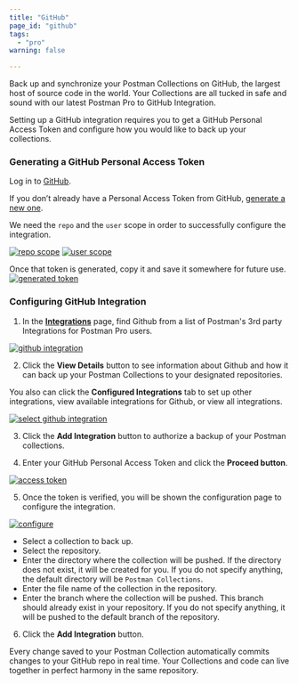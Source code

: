 ```yaml
---
title: "GitHub"
page_id: "github"
tags: 
  - "pro"
warning: false

---
```


Back up and synchronize your Postman Collections on GitHub, the largest host of source code in the world. Your Collections are all tucked in safe and sound with our latest Postman Pro to GitHub Integration.

Setting up a GitHub integration requires you to get a GitHub Personal Access Token and configure how you would like to back up your collections. 

### Generating a GitHub Personal Access Token

Log in to [GitHub](https://github.com/). 

If you don’t already have a Personal Access Token from GitHub, [generate a new one](https://github.com/settings/tokens).

We need the `repo` and the `user` scope in order to successfully configure the integration.

[![repo scope](https://static.getpostman.com/postman-docs/WS-integrations-github-repo-scope.png)](https://static.getpostman.com/postman-docs/WS-integrations-github-repo-scope.png)
[![user scope](https://static.getpostman.com/postman-docs/WS-integrations-github-user-scope.png)](https://static.getpostman.com/postman-docs/WS-integrations-github-user-scope.png)

Once that token is generated, copy it and save it somewhere for future use.
[![generated token](https://static.getpostman.com/postman-docs/WS-integrations-github-generated-token.png)](https://static.getpostman.com/postman-docs/WS-integrations-github-generated-token.png)
<br>
### Configuring GitHub Integration

1. In the **[Integrations]({{site.pm.gs}}/dashboard/integrations)** page, find Github from a list of Postman's 3rd party Integrations for Postman Pro users.

[![github integration](https://static.getpostman.com/postman-docs/integrations-github1.png)](https://static.getpostman.com/postman-docs/integrations-github1.png)

<ol start="2">
  <li>Click the <b>View Details</b> button to see information about Github and how it can back up your Postman Collections to your designated repositories.

</li>
</ol>

You also can click the **Configured Integrations** tab to set up other integrations, view available integrations for Github, or view all integrations.

[![select github integration](https://static.getpostman.com/postman-docs/WS-integrations-github-configIntegrations1.png)](https://static.getpostman.com/postman-docs/WS-integrations-github-configIntegrations1.png)

<ol start="3">
  <li>Click the <b>Add Integration</b> button to authorize a backup of your Postman collections. 
</li>
</ol>

<ol start="4">
  <li>Enter your GitHub Personal Access Token and click the <b>Proceed button</b>.</li>
</ol>

[![access token](https://static.getpostman.com/postman-docs/WS-integrations-github-access-token.png)](https://static.getpostman.com/postman-docs/WS-integrations-github-access-token.png)

<ol start="5">
  <li>Once the token is verified, you will be shown the configuration page to configure the integration.</li>
</ol>

[![configure](https://static.getpostman.com/postman-docs/WS-integrations-github-configure.png)](https://static.getpostman.com/postman-docs/WS-integrations-github-configure.png)

* Select a collection to back up.
* Select the repository.
* Enter the directory where the collection will be pushed. If the directory does not exist, it will be created for you. If you do not specify anything, the default directory will be `Postman Collections`.
* Enter the file name of the collection in the repository.
* Enter the branch where the collection will be pushed. This branch should already exist in your repository. If you do not specify anything, it will be pushed to the default branch of the repository.

<ol start="6">
  <li> Click the <b>Add Integration</b> button.
</li>
</ol>

Every change saved to your Postman Collection automatically commits changes to your GitHub repo in real time.  Your Collections and code can live together in perfect harmony in the same repository.








